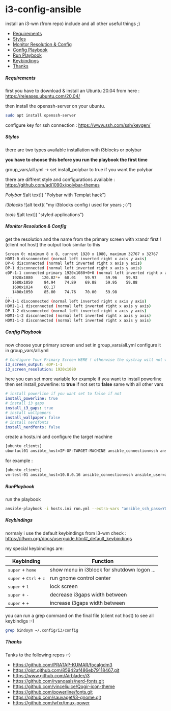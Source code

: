 # i3-config-ansible

install an i3-wm (from repo) include and all other useful things ;)

- [Requirements](#requirements)
- [Styles](#styles)
- [Monitor Resolution & Config](#monitor-resolution--config)
- [Config Playbook](#config-playbook)
- [Run Playbook](#runplaybook)
- [Keybindings](#keybindings)
- [Thanks](#thanks)

<a name="requirements"></a>
##### Requirements

first you have to download & install an Ubuntu 20.04 from here : https://releases.ubuntu.com/20.04/

then install the openssh-server on your ubuntu. 
```bash
sudo apt install openssh-server
```
configure key for ssh connection : https://www.ssh.com/ssh/keygen/

<a name="styles"></a>
##### Styles

there are two types available installation with i3blocks or polybar

**you have to choose this before you run the playbook the first time**

group_vars/all.yml -> set install_polybar to true if you want the polybar

there are diffrent style and configurations available : https://github.com/adi1090x/polybar-themes

*Polybar*
![alt text]( "Polybar with Templat hack")

*i3blocks*
![alt text]( "my i3blocks config i used for years ;-)")

*tools*
![alt text]( "styled applications")

<a name="#monitor-resolution--config"></a>
##### Monitor Resolution & Config
get the resolution and the name from the primary screen with xrandr first ! (client not host)
the output look similar to this

```bash
Screen 0: minimum 8 x 8, current 1920 x 1080, maximum 32767 x 32767
HDMI-0 disconnected (normal left inverted right x axis y axis)
DP-0 disconnected (normal left inverted right x axis y axis)
DP-1 disconnected (normal left inverted right x axis y axis)
eDP-1-1 connected primary 1920x1080+0+0 (normal left inverted right x axis y axis) 344mm x 194mm
   1920x1080    120.02*+  60.01    59.97    59.96    59.93  
   1680x1050     84.94    74.89    69.88    59.95    59.88  
   1600x1024     60.17  
   1400x1050     85.00    74.76    70.00    59.98  
...
DP-1-1 disconnected (normal left inverted right x axis y axis)
HDMI-1-1 disconnected (normal left inverted right x axis y axis)
DP-1-2 disconnected (normal left inverted right x axis y axis)
HDMI-1-2 disconnected (normal left inverted right x axis y axis)
HDMI-1-3 disconnected (normal left inverted right x axis y axis)
```

<a name="config-playbook"></a>
##### Config Playbook

now choose your primary screen und set in group_vars/all.yml
configure it in group_vars/all.yml
```yaml
# Configure Your Primary Screen HERE ! otherwise the systray will not work !
i3_screen_output: eDP-1-1
i3_screen_resolution: 1920x1080
```
here you can set more variable 
for example if you want to install powerline then set install_powerline: to **true** if not set to **false** 
same with all other vars 
```yaml
# install powerline if you want set to false if not
install_powerline: true
# install i3 gaps
install_i3_gaps: true
# install wallpapers
install_wallpaper: false
# install nerdfonts
install_nerdfonts: false
```
create a hosts.ini and configure the target machine
```bash
[ubuntu_clients]
ubuntucl01 ansible_host=IP-OF-TARGET-MACHINE ansible_connection=ssh ansible_user=USER-ON-TARGET-MACHINE-WITH-SUDO-RIGHTS
```
for example :
```bash
[ubuntu_clients]
vm-test-01 ansible_host=10.0.0.16 ansible_connection=ssh ansible_user=ansible
```
<a name="runplaybook"></a>
##### RunPlaybook

run the playbook
```bash
ansible-playbook -i hosts.ini run.yml --extra-vars "ansible_ssh_pass=YOURPASSWORDHERE ansible_sudo_pass=YOURPASSWORDHERE"
```
<a name="keybindings"></a>
##### Keybindings

normaly i use the default keybindings from i3-wm 
check : https://i3wm.org/docs/userguide.html#_default_keybindings

my special keybindings are:

| Keybinding                  | Function                     |
| --------------------------- | -------------------------- |
| <kbd>super</kbd> + <kbd>home</kbp> | show menu in i3block for shutdown logon ... |
| <kbd>super</kbd> + <kbd>Ctrl</kbd> + <kbd>c</kbd> | run gnome control center |
| <kbd>super</kbd> + <kbd>l</kbd> | lock screen |
| <kbd>super</kbd> + <kbd>-</kbd> | decrease i3gaps width between |
| <kbd>super</kbd> + <kbd>+</kbd> | increase i3gaps width between |

you can run a grep command on the final file (client not host) to see all keybindigs :-)
```bash
grep bindsym ~/.config/i3/config
```
<a name="thanks"></a>
##### Thanks

Tanks to the following repos :-)

* https://github.com/PRATAP-KUMAR/focalgdm3
* https://gist.github.com/85942af486eb79118467.git
* https://www.github.com/Airblader/i3
* https://github.com/ryanoasis/nerd-fonts.git
* https://github.com/vinceliuice/Qogir-icon-theme
* https://github.com/powerline/fonts.git
* https://github.com/sauvaget/i3-gnome.git
* https://github.com/wfxr/tmux-power
